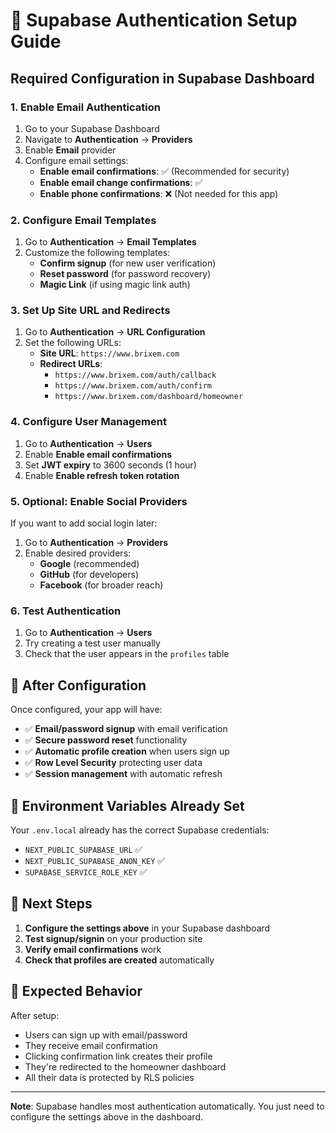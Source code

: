 # 🔐 Supabase Authentication Setup Guide

## Required Configuration in Supabase Dashboard

### 1. **Enable Email Authentication**
1. Go to your Supabase Dashboard
2. Navigate to **Authentication** → **Providers**
3. Enable **Email** provider
4. Configure email settings:
   - **Enable email confirmations**: ✅ (Recommended for security)
   - **Enable email change confirmations**: ✅
   - **Enable phone confirmations**: ❌ (Not needed for this app)

### 2. **Configure Email Templates**
1. Go to **Authentication** → **Email Templates**
2. Customize the following templates:
   - **Confirm signup** (for new user verification)
   - **Reset password** (for password recovery)
   - **Magic Link** (if using magic link auth)

### 3. **Set Up Site URL and Redirects**
1. Go to **Authentication** → **URL Configuration**
2. Set the following URLs:
   - **Site URL**: `https://www.brixem.com`
   - **Redirect URLs**: 
     - `https://www.brixem.com/auth/callback`
     - `https://www.brixem.com/auth/confirm`
     - `https://www.brixem.com/dashboard/homeowner`

### 4. **Configure User Management**
1. Go to **Authentication** → **Users**
2. Enable **Enable email confirmations**
3. Set **JWT expiry** to 3600 seconds (1 hour)
4. Enable **Enable refresh token rotation**

### 5. **Optional: Enable Social Providers**
If you want to add social login later:
1. Go to **Authentication** → **Providers**
2. Enable desired providers:
   - **Google** (recommended)
   - **GitHub** (for developers)
   - **Facebook** (for broader reach)

### 6. **Test Authentication**
1. Go to **Authentication** → **Users**
2. Try creating a test user manually
3. Check that the user appears in the `profiles` table

## 🚀 **After Configuration**

Once configured, your app will have:
- ✅ **Email/password signup** with email verification
- ✅ **Secure password reset** functionality
- ✅ **Automatic profile creation** when users sign up
- ✅ **Row Level Security** protecting user data
- ✅ **Session management** with automatic refresh

## 🔧 **Environment Variables Already Set**

Your `.env.local` already has the correct Supabase credentials:
- `NEXT_PUBLIC_SUPABASE_URL` ✅
- `NEXT_PUBLIC_SUPABASE_ANON_KEY` ✅
- `SUPABASE_SERVICE_ROLE_KEY` ✅

## 📝 **Next Steps**

1. **Configure the settings above** in your Supabase dashboard
2. **Test signup/signin** on your production site
3. **Verify email confirmations** work
4. **Check that profiles are created** automatically

## 🎯 **Expected Behavior**

After setup:
- Users can sign up with email/password
- They receive email confirmation
- Clicking confirmation link creates their profile
- They're redirected to the homeowner dashboard
- All their data is protected by RLS policies

---

**Note**: Supabase handles most authentication automatically. You just need to configure the settings above in the dashboard.
